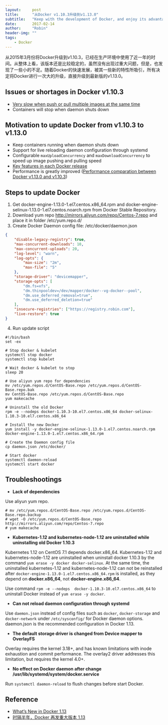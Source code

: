 ```yaml
---
layout:     post
title:      "从Docker v1.10.3升级到v1.13.0"
subtitle:   "Keep with the development of Docker, and enjoy its advantages"
date:       2017-02-14
author:     "Robin"
header-img: ""
tags:
    - Docker
---
```


从2015年3月份将Docker升级到v1.10.3，已经在生产环境中使用了近一年的时间。从整体上看，该版本还是比较稳定的，虽然没有出现过重大问题，但是，也发现了一些小的不足。随着Docker的快速发展，被其一些新的特性所吸引，所有决定将Docker进行一次大的升级，直接升级到最新版的v1.13.0。


## Issues or shortages in Docker v1.10.3

* [Very slow when push or pull multiple images at the same time](https://github.com/supereagle/experience/issues/1)
* Containers will stop when daemon shuts down

## Motivation to update Docker from v1.10.3 to v1.13.0

* Keep containers running when daemon shuts down
* Support for live reloading daemon configuration through systemd
* Configurable `maxUploadConcurrency` and `maxDownloadConcurrency` to speed up image pushing and pulling speed
* [Key features in each Docker release](https://github.com/supereagle/experience/issues/5)
* Performance is greatly improved ([Performance comparation between Docker v1.13.0 and v1.10.3](https://github.com/supereagle/experience/issues/10))

## Steps to update Docker

1. Get docker-engine-1.13.0-1.el7.centos.x86_64.rpm and docker-engine-selinux-1.13.0-1.el7.centos.noarch.rpm from Docker Stable Repository.
2. Download yum repo http://mirrors.aliyun.com/repo/Centos-7.repo and place it in folder /etc/yum.repo.d/
3. Create Docker Daemon config file: /etc/docker/daemon.json  
```json
{
    "disable-legacy-registry": true,
    "max-concurrent-downloads": 10,
    "max-concurrent-uploads": 20,
    "log-level": "warn",
    "log-opts": {
        "max-size": "2m",
        "max-file": "5"
    },
    "storage-driver": "devicemapper",
    "storage-opts": [
        "dm.fs=xfs",
        "dm.thinpooldev=/dev/mapper/docker--vg-docker--pool",
        "dm.use_deferred_removal=true",
        "dm.use_deferred_deletion=true"
    ],
    "insecure-registries": ["https://registry.robin.com"],
    "live-restore": true
}
```

4. Run update script

```shell
#!/bin/bash
set -ex

# Stop docker & kubelet
systemctl stop docker
systemctl stop kubelet

# Wait docker & kubelet to stop
sleep 20

# Use aliyun yum repo for dependencies
mv /etc/yum.repos.d/CentOS-Base.repo /etc/yum.repos.d/CentOS-Base.repo.bak
mv CentOS-Base.repo /etc/yum.repos.d/CentOS-Base.repo
yum makecache

# Uninstall the old Docker
rpm -e --nodeps docker-1.10.3-10.el7.centos.x86_64 docker-selinux-1.10.3-10.el7.centos.x86_64

# Install the new Docker 
yum install -y docker-engine-selinux-1.13.0-1.el7.centos.noarch.rpm docker-engine-1.13.0-1.el7.centos.x86_64.rpm

# Create the Daemon config file
cp daemon.json /etc/docker/

# Start docker
systemctl daemon-reload
systemctl start docker
```

## Troubleshootings

* **Lack of dependencies**

Use aliyun yum repo.
```shell
# mv /etc/yum.repos.d/CentOS-Base.repo /etc/yum.repos.d/CentOS-Base.repo.backup
# wget -O /etc/yum.repos.d/CentOS-Base.repo http://mirrors.aliyun.com/repo/Centos-7.repo
# yum makecache
```

* **Kubernetes-1.12 and kubernetes-node-1.12 are uninstalled while uninstalling old Docker 1.10.3**

Kubernetes 1.12 on CentOS 7.1 depends docker.x86_64. Kubernetes-1.12 and kubernetes-node-1.12 are uninstalled when uninstall docker 1.10.3 by the command `yum erase -y docker docker-selinux`. At the same time, the uninstalled kubernetes-1.12 and kubernetes-node-1.12 can not be reinstalled after `docker-engine-1.13.0-1.el7.centos.x86_64.rpm` is installed, as they depend on **docker.x86_64**, not **docker-engine.x86_64**.

Use command `rpm -e --nodeps  docker-1.10.3-10.el7.centos.x86_64` to uninstall Docker instead of `yum erase -y docker`.

* **Can not reload daemon configuration through systemd**

Use `daemon.json` instead of config files such as `docker`, `docker-storage` and `docker-network` under `/etc/sysconfig/` for Docker daemon options. daemon.json is the recommended configuration in Docker 1.13.

* **The default storage driver is changed from Device mapper to OverlayFS**

Overlay requires the kernel 3.18+, and has known limitations with inode exhaustion and commit performance. The overlay2 driver addresses this limitation, but requires the kernel 4.0+.

* **No effect on Docker daemon after change /usr/lib/systemd/system/docker.service**

Run `systemctl daemon-reload` to flush changes before start Docker.


## Reference

* [What’s New in Docker 1.13](https://blog.codeship.com/whats-new-docker-1-13/)
* [时隔半年，Docker 再发重大版本 1.13](http://www.dockerinfo.net/4184.html)